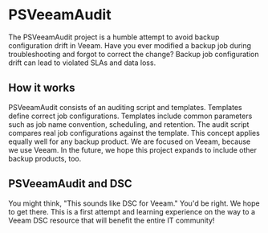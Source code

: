 # PSVeeamAudit
The PSVeeamAudit project is a humble attempt to avoid backup configuration drift in Veeam. Have you ever modified a backup job during troubleshooting and forgot to correct the change? Backup job configuration drift can lead to violated SLAs and data loss. 

## How it works
PSVeeamAudit consists of an auditing script and templates. Templates define correct job configurations. Templates include common parameters such as job name convention, scheduling, and retention. The audit script compares real job configurations against the template. This concept applies equally well for any backup product. We are focused on Veeam, because we use Veeam. In the future, we hope this project expands to include other backup products, too.

## PSVeeamAudit and DSC
You might think, "This sounds like DSC for Veeam." You'd be right. We hope to get there. This is a first attempt and learning experience on the way to a Veeam DSC resource that will benefit the entire IT community!
